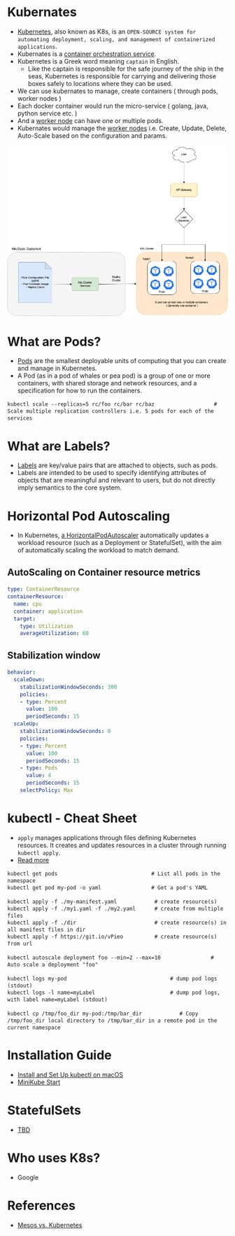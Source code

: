 
# Kubernates
- [Kubernetes](https://kubernetes.io), also known as K8s, is an `OPEN-SOURCE system for automating deployment, scaling, and management of containerized applications`. 
- Kubernates is a [container orchestration service](../0_SystemGlossaries/ContainerOrchestrationService.md).
- Kubernetes is a Greek word meaning `captain` in English. 
  - Like the captain is responsible for the safe journey of the ship in the seas, Kubernetes is responsible for carrying and delivering those boxes safely to locations where they can be used.
- We can use kubernates to manage, create containers ( through pods, worker nodes )
- Each docker container would run the micro-service ( golang, java, python service etc. )
- And a [worker node](https://kubernetes.io/docs/concepts/architecture/nodes/) can have one or multiple pods.
- Kubernates would manage the [worker nodes](https://kubernetes.io/docs/concepts/architecture/nodes/) i.e. Create, Update, Delete, Auto-Scale based on the configuration and params.

![img.png](assests/Kubernates-Architecture.png)

# What are Pods?
- [Pods](https://kubernetes.io/docs/concepts/workloads/pods/) are the smallest deployable units of computing that you can create and manage in Kubernetes.
- A Pod (as in a pod of whales or pea pod) is a group of one or more containers, with shared storage and network resources, and a specification for how to run the containers.

```
kubectl scale --replicas=5 rc/foo rc/bar rc/baz                   # Scale multiple replication controllers i.e. 5 pods for each of the services
```

# What are Labels?
- [Labels](https://kubernetes.io/docs/concepts/overview/working-with-objects/labels/) are key/value pairs that are attached to objects, such as pods. 
- Labels are intended to be used to specify identifying attributes of objects that are meaningful and relevant to users, but do not directly imply semantics to the core system.

# Horizontal Pod Autoscaling
- In Kubernetes, [a HorizontalPodAutoscaler](https://kubernetes.io/docs/tasks/run-application/horizontal-pod-autoscale/) automatically updates a workload resource (such as a Deployment or StatefulSet), with the aim of automatically scaling the workload to match demand.

## AutoScaling on Container resource metrics

````yaml
type: ContainerResource
containerResource:
  name: cpu
  container: application
  target:
    type: Utilization
    averageUtilization: 60
````

## Stabilization window

````yaml
behavior:
  scaleDown:
    stabilizationWindowSeconds: 300
    policies:
    - type: Percent
      value: 100
      periodSeconds: 15
  scaleUp:
    stabilizationWindowSeconds: 0
    policies:
    - type: Percent
      value: 100
      periodSeconds: 15
    - type: Pods
      value: 4
      periodSeconds: 15
    selectPolicy: Max
````

# kubectl - Cheat Sheet
- `apply` manages applications through files defining Kubernetes resources. It creates and updates resources in a cluster through running `kubectl apply`.
- [Read more](https://kubernetes.io/docs/reference/kubectl/cheatsheet/)

```
kubectl get pods                              # List all pods in the namespace
kubectl get pod my-pod -o yaml                # Get a pod's YAML

kubectl apply -f ./my-manifest.yaml            # create resource(s)
kubectl apply -f ./my1.yaml -f ./my2.yaml      # create from multiple files
kubectl apply -f ./dir                         # create resource(s) in all manifest files in dir
kubectl apply -f https://git.io/vPieo          # create resource(s) from url

kubectl autoscale deployment foo --min=2 --max=10                # Auto scale a deployment "foo"

kubectl logs my-pod                                 # dump pod logs (stdout)
kubectl logs -l name=myLabel                        # dump pod logs, with label name=myLabel (stdout)

kubectl cp /tmp/foo_dir my-pod:/tmp/bar_dir            # Copy /tmp/foo_dir local directory to /tmp/bar_dir in a remote pod in the current namespace
```

# Installation Guide
- [Install and Set Up kubectl on macOS](https://kubernetes.io/docs/tasks/tools/install-kubectl-macos/)
- [MiniKube Start](https://minikube.sigs.k8s.io/docs/start/)

# StatefulSets
- [TBD](https://kubernetes.io/docs/concepts/workloads/controllers/statefulset/)

# Who uses K8s?
- Google

# References
- [Mesos vs. Kubernetes](https://www.baeldung.com/ops/mesos-kubernetes-comparison)
